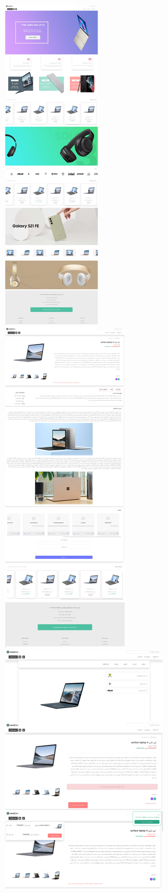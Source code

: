 <img src="/public/img/1.jpeg" alt="banner">
<br>
<img src="/public/img/2.jpeg" alt="banner">
<br>
<img src="/public/img/3.jpeg" alt="banner">
<br>
<img src="/public/img/4.jpeg" alt="banner">
<br>
<img src="/public/img/5.png" alt="banner">
